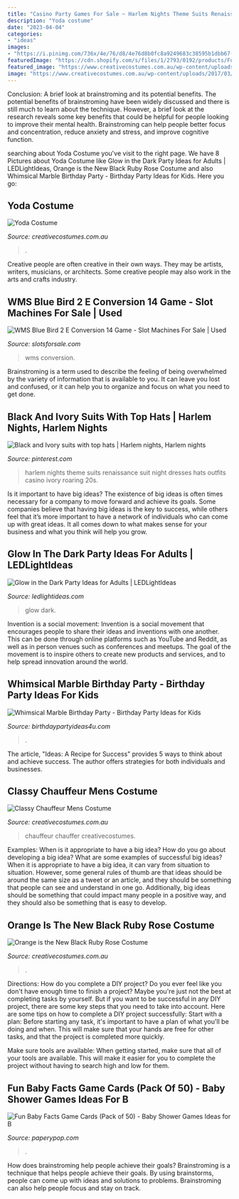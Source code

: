 ```yaml
---
title: "Casino Party Games For Sale ~ Harlem Nights Theme Suits Renaissance Suit Night Dresses Hats Outfits Casino Ivory Roaring 20s"
description: "Yoda costume"
date: "2023-04-04"
categories:
- "ideas"
images:
- "https://i.pinimg.com/736x/4e/76/d8/4e76d8b0fc8a9249683c38595b1dbb67--renaissance-wedding-harlem-renaissance.jpg"
featuredImage: "https://cdn.shopify.com/s/files/1/2793/0192/products/Fun_Baby_Facts_-_Woodland_-_Single_1024x1024@2x.jpg?v=1574124562"
featured_image: "https://www.creativecostumes.com.au/wp-content/uploads/2017/03/orange-black-768x1024.jpg"
image: "https://www.creativecostumes.com.au/wp-content/uploads/2017/03/orange-black-768x1024.jpg"
---
```



Conclusion: A brief look at brainstroming and its potential benefits.
The potential benefits of brainstroming have been widely discussed and there is still much to learn about the technique. However, a brief look at the research reveals some key benefits that could be helpful for people looking to improve their mental health. Brainstroming can help people better focus and concentration, reduce anxiety and stress, and improve cognitive function.

	

		
searching about Yoda Costume you've visit to the right page. We have 8 Pictures about Yoda Costume like Glow in the Dark Party Ideas for Adults | LEDLightIdeas, Orange is the New Black Ruby Rose Costume and also Whimsical Marble Birthday Party - Birthday Party Ideas for Kids. Here you go:
		
    
## Yoda Costume

<img loading=lazy src="https://www.creativecostumes.com.au/wp-content/uploads/2012/01/costumes-for-website-005-768x1024.jpg" onerror="this.onerror=null;this.src='https://tse3.mm.bing.net/th?id=OIP.G2lbw5B3QpmnBpcXSE_meAHaJ4&amp;pid=15.1';" alt="Yoda Costume">

_Source: creativecostumes.com.au_

>. 

	

Creative people are often creative in their own ways. They may be artists, writers, musicians, or architects. Some creative people may also work in the arts and crafts industry.

    
## WMS Blue Bird 2 E Conversion 14 Game - Slot Machines For Sale | Used

<img loading=lazy src="https://www.slotsforsale.com/wp-content/uploads/2021/02/20210226_165825-e1614456701278-768x1580.jpg" onerror="this.onerror=null;this.src='https://tse2.mm.bing.net/th?id=OIP.VHnbBke54H-f83zcUNjnWwHaPP&amp;pid=15.1';" alt="WMS Blue Bird 2 E Conversion 14 Game - Slot Machines For Sale | Used">

_Source: slotsforsale.com_

>wms conversion. 

	

Brainstroming is a term used to describe the feeling of being overwhelmed by the variety of information that is available to you. It can leave you lost and confused, or it can help you to organize and focus on what you need to get done.

    
## Black And Ivory Suits With Top Hats | Harlem Nights, Harlem Nights

<img loading=lazy src="https://i.pinimg.com/736x/4e/76/d8/4e76d8b0fc8a9249683c38595b1dbb67--renaissance-wedding-harlem-renaissance.jpg" onerror="this.onerror=null;this.src='https://tse4.mm.bing.net/th?id=OIP.bHElF2icUFczSUntMD1VCAHaJ3&amp;pid=15.1';" alt="Black and Ivory suits with top hats | Harlem nights, Harlem nights">

_Source: pinterest.com_

>harlem nights theme suits renaissance suit night dresses hats outfits casino ivory roaring 20s. 

	

Is it important to have big ideas?
The existence of big ideas is often times necessary for a company to move forward and achieve its goals. Some companies believe that having big ideas is the key to success, while others feel that it’s more important to have a network of individuals who can come up with great ideas. It all comes down to what makes sense for your business and what you think will help you grow.

    
## Glow In The Dark Party Ideas For Adults | LEDLightIdeas

<img loading=lazy src="https://ledlightideas.com/wp-content/uploads/2020/09/ledlightideas-glow-in-the-dark-party-ideas-02-scaled.jpg" onerror="this.onerror=null;this.src='https://tse2.mm.bing.net/th?id=OIP.IRVtgYC_W4VYEmhbeHWqZQHaFj&amp;pid=15.1';" alt="Glow in the Dark Party Ideas for Adults | LEDLightIdeas">

_Source: ledlightideas.com_

>glow dark. 

	

Invention is a social movement:
Invention is a social movement that encourages people to share their ideas and inventions with one another. This can be done through online platforms such as YouTube and Reddit, as well as in person venues such as conferences and meetups. The goal of the movement is to inspire others to create new products and services, and to help spread innovation around the world.

    
## Whimsical Marble Birthday Party - Birthday Party Ideas For Kids

<img loading=lazy src="https://www.birthdaypartyideas4u.com/wp-content/uploads/2017/10/Whimsical-Marble-Birthday-Party-Shimmering-Decorations.jpg" onerror="this.onerror=null;this.src='https://tse3.mm.bing.net/th?id=OIP.ISiAjTOHZcMtTyIXgHIddgHaLG&amp;pid=15.1';" alt="Whimsical Marble Birthday Party - Birthday Party Ideas for Kids">

_Source: birthdaypartyideas4u.com_

>. 

	

The article, "Ideas: A Recipe for Success" provides 5 ways to think about and achieve success. The author offers strategies for both individuals and businesses.

    
## Classy Chauffeur Mens Costume

<img loading=lazy src="https://www.creativecostumes.com.au/wp-content/uploads/2015/08/BCP_8326-768x1024.jpg" onerror="this.onerror=null;this.src='https://tse2.mm.bing.net/th?id=OIP.pvcDbkQvPWwyP-DSVc_CVgHaJ4&amp;pid=15.1';" alt="Classy Chauffeur Mens Costume">

_Source: creativecostumes.com.au_

>chauffeur chauffer creativecostumes. 

	

Examples: When is it appropriate to have a big idea? How do you go about developing a big idea? What are some examples of successful big ideas?
When it is appropriate to have a big idea, it can vary from situation to situation. However, some general rules of thumb are that ideas should be around the same size as a tweet or an article, and they should be something that people can see and understand in one go. Additionally, big ideas should be something that could impact many people in a positive way, and they should also be something that is easy to develop.

    
## Orange Is The New Black Ruby Rose Costume

<img loading=lazy src="https://www.creativecostumes.com.au/wp-content/uploads/2017/03/orange-black-768x1024.jpg" onerror="this.onerror=null;this.src='https://tse4.mm.bing.net/th?id=OIP.3CMD7UkxVja8oJYvf2zxUAHaJ4&amp;pid=15.1';" alt="Orange is the New Black Ruby Rose Costume">

_Source: creativecostumes.com.au_

>. 

	

Directions: How do you complete a DIY project?
Do you ever feel like you don't have enough time to finish a project? Maybe you're just not the best at completing tasks by yourself. But if you want to be successful in any DIY project, there are some key steps that you need to take into account. Here are some tips on how to complete a DIY project successfully:
Start with a plan: Before starting any task, it's important to have a plan of what you'll be doing and when. This will make sure that your hands are free for other tasks, and that the project is completed more quickly.

Make sure tools are available: When getting started, make sure that all of your tools are available. This will make it easier for you to complete the project without having to search high and low for them.

    
## Fun Baby Facts Game Cards (Pack Of 50) - Baby Shower Games Ideas For B

<img loading=lazy src="https://cdn.shopify.com/s/files/1/2793/0192/products/Fun_Baby_Facts_-_Woodland_-_Single_1024x1024@2x.jpg?v=1574124562" onerror="this.onerror=null;this.src='https://tse4.mm.bing.net/th?id=OIP.PhBFVsdIc_wgtJzBGxLvPgHaKt&amp;pid=15.1';" alt="Fun Baby Facts Game Cards (Pack of 50) - Baby Shower Games Ideas for B">

_Source: paperypop.com_

>. 

	

How does brainstroming help people achieve their goals?
Brainstroming is a technique that helps people achieve their goals. By using brainstorms, people can come up with ideas and solutions to problems. Brainstroming can also help people focus and stay on track.

